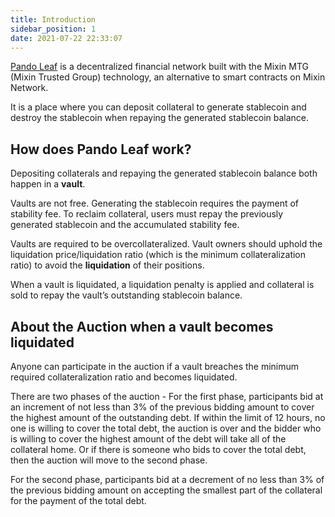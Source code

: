 ```yaml
---
title: Introduction
sidebar_position: 1
date: 2021-07-22 22:33:07
---
```


[Pando Leaf](https://leaf.pando.im) is a decentralized financial network built with the Mixin MTG (Mixin Trusted Group) technology, an alternative to smart contracts on Mixin Network.

It is a place where you can deposit collateral to generate stablecoin and destroy the stablecoin when repaying the generated stablecoin balance.

## How does Pando Leaf work?

Depositing collaterals and repaying the generated stablecoin balance both happen in a **vault**.

Vaults are not free. Generating the stablecoin requires the payment of stability fee. To reclaim collateral, users must repay the previously generated stablecoin and the accumulated stability fee.

Vaults are required to be overcollateralized. Vault owners should uphold the liquidation price/liquidation ratio (which is the minimum collateralization ratio) to avoid the **liquidation** of their positions.

When a vault is liquidated, a liquidation penalty is applied and collateral is sold to repay the vault’s outstanding stablecoin balance.

## About the Auction when a vault becomes liquidated

Anyone can participate in the auction if a vault breaches the minimum required collateralization ratio and becomes liquidated.

There are two phases of the auction - For the first phase, participants bid at an increment of not less than 3% of the previous bidding amount to cover the highest amount of the outstanding debt. If within the limit of 12 hours, no one is willing to cover the total debt, the auction is over and the bidder who is willing to cover the highest amount of the debt will take all of the collateral home. Or if there is someone who bids to cover the total debt, then the auction will move to the second phase.

For the second phase, participants bid at a decrement of no less than 3% of the previous bidding amount on accepting the smallest part of the collateral for the payment of the total debt.






